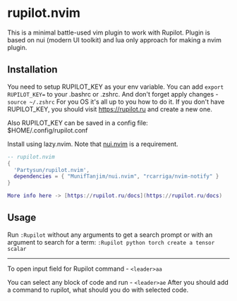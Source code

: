 # rupilot.nvim
This is a minimal battle-used vim plugin to work with Rupilot.
Plugin is based on nui (modern UI toolkit) and lua only approach for making a nvim plugin.

## Installation

You need to setup RUPILOT_KEY as your env variable. 
You can add `export RUPILOT_KEY=` to your .bashrc or .zshrc. And don't forget apply changes - `source ~/.zshrc`
For you OS it's all up to you how to do it.
If you don't have RUPILOT_KEY, you should visit https://rupilot.ru and create a new one.

Also RUPILOT_KEY can be saved in a config file: $HOME/.config/rupilot.conf

Install using lazy.nvim. Note that [nui.nvim](https://github.com/MunifTanjim/nui.nvim) is a requirement.

```lua
-- rupilot.nvim
{
  'Partysun/rupilot.nvim',
  dependencies = { "MunifTanjim/nui.nvim", "rcarriga/nvim-notify" }
}

More info here -> [https://rupilot.ru/docs](https://rupilot.ru/docs)
```

## Usage

Run `:Rupilot` without any arguments to get a search prompt
or with an argument to search for a term: `:Rupilot python torch create a tensor scalar`

---

To open input field for Rupilot command - `<leader>aa`

You can select any block of code and run - `<leader>ae`
After you should add a command to rupilot, what should you do with selected code.
